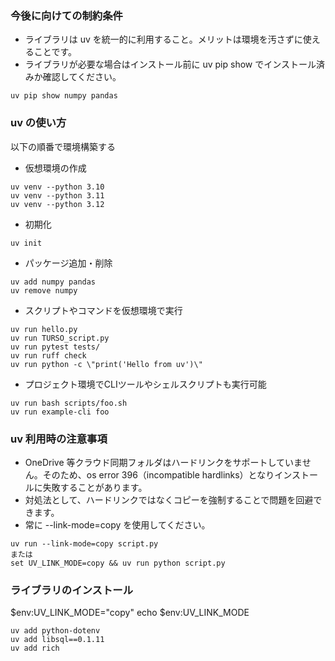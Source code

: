 ### 今後に向けての制約条件

- ライブラリは uv を統一的に利用すること。メリットは環境を汚さずに使えることです。
- ライブラリが必要な場合はインストール前に uv pip show でインストール済みか確認してください。
```
uv pip show numpy pandas
```

### uv の使い方

以下の順番で環境構築する

- 仮想環境の作成
```
uv venv --python 3.10
uv venv --python 3.11
uv venv --python 3.12
```

- 初期化
```
uv init
```

- パッケージ追加・削除
```
uv add numpy pandas
uv remove numpy
```

- スクリプトやコマンドを仮想環境で実行
```
uv run hello.py
uv run TURSO_script.py
uv run pytest tests/
uv run ruff check
uv run python -c \"print('Hello from uv')\"
```

- プロジェクト環境でCLIツールやシェルスクリプトも実行可能
```
uv run bash scripts/foo.sh
uv run example-cli foo
```

### uv 利用時の注意事項

- OneDrive 等クラウド同期フォルダはハードリンクをサポートしていません。そのため、os error 396（incompatible hardlinks）となりインストールに失敗することがあります。
- 対処法として、ハードリンクではなくコピーを強制することで問題を回避できます。
- 常に --link-mode=copy を使用してください。
```
uv run --link-mode=copy script.py
または
set UV_LINK_MODE=copy && uv run python script.py
```

### ライブラリのインストール

$env:UV_LINK_MODE="copy"
echo $env:UV_LINK_MODE

```
uv add python-dotenv
uv add libsql==0.1.11
uv add rich
```
